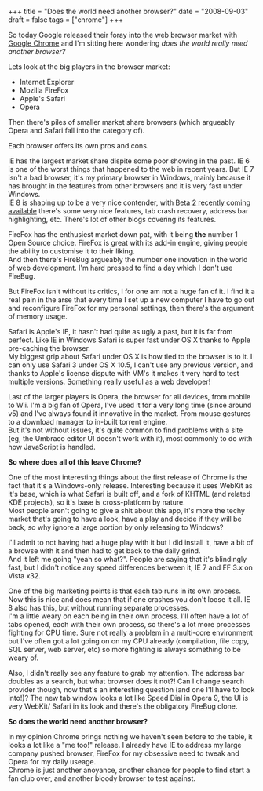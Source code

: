 +++
title = "Does the world need another browser?"
date = "2008-09-03"
draft = false
tags = ["chrome"]
+++

<p>
So today Google released their foray into the web browser market with <a href="http://www.google.com/chrome" target="_blank">Google Chrome</a> and I'm sitting here wondering <em>does the world really need another browser?</em>
</p>
<p>
Lets look at the big players in the browser market:
</p>
<ul>
	<li>Internet Explorer</li>
	<li>Mozilla FireFox</li>
	<li>Apple's Safari</li>
	<li>Opera<br>
	</li>
</ul>
<p>
Then there's piles of smaller market share browsers (which argueably Opera and Safari fall into the category of).
</p>
<p>
Each browser offers its own pros and cons.
</p>
<p>
IE has the largest market share dispite some poor showing in the past. IE 6 is one of the worst things that happened to the web in recent years. But IE 7 isn't a bad browser, it's my primary browser in Windows, mainly because it has brought in the features from other browsers and it is very fast under Windows.<br>
IE 8 is shaping up to be a very nice contender, with <a href="http://blogs.msdn.com/ie/archive/2008/08/27/internet-explorer-8-beta-2-now-available.aspx" target="_blank">Beta 2 recently coming available</a> there's some very nice features, tab crash recovery, address bar highlighting, etc. There's lot of other blogs covering its features. 
</p>
<p>
FireFox has the enthusiest market down pat, with it being <strong>the</strong> number 1 Open Source choice. FireFox is great with its add-in engine, giving people the ability to customise it to their liking.<br>
And then there's FireBug argueably the number one inovation in the world of web development. I'm hard pressed to find a day which I don't use FireBug.
</p>
<p>
But FireFox isn't without its critics, I for one am not a huge fan of it. I find it a real pain in the arse that every time I set up a new computer I have to go out and reconfigure FireFox for my personal settings, then there's the argument of memory usage.
</p>
<p>
Safari is Apple's IE, it hasn't had quite as ugly a past, but it is far from perfect. Like IE in Windows Safari is super fast under OS X thanks to Apple pre-caching the browser.<br>
My biggest grip about Safari under OS X is how tied to the browser is to it. I can only use Safari 3 under OS X 10.5, I can't use any previous version, and thanks to Apple's license dispute with VM's it makes it very hard to test multiple versions. Something really useful as a web developer!
</p>
<p>
Last of the larger players is Opera, the browser for all devices, from mobile to Wii. I'm a big fan of Opera, I've used it for a very long time (since around v5) and I've always found it innovative in the market. From mouse gestures to a download manager to in-built torrent engine.<br>
But it's not without issues, it's quite common to find problems with a site (eg, the Umbraco editor UI doesn't work with it), most commonly to do with how JavaScript is handled.
</p>
<p>
<strong>So where does all of this leave Chrome?</strong>
</p>
<p>
One of the most interesting things about the first release of Chrome is the fact that it's a Windows-only release. Interesting because it uses WebKit as it's base, which is what Safari is built off, and a fork of KHTML (and related KDE projects), so it's base is cross-platform by nature.<br>
Most people aren't going to give a shit about this app, it's more the techy market that's going to have a look, have a play and decide if they will be back, so why ignore a large portion by only releasing to Windows?
</p>
<p>
I'll admit to not having had a huge play with it but I did install it, have a bit of a browse with it and then had to get back to the daily grind.<br>
And it left me going "yeah so what?". People are saying that it's blindingly fast, but I didn't notice any speed differences between it, IE 7 and FF 3.x on Vista x32.
</p>
<p>
One of the big marketing points is that each tab runs in its own process. Now this is nice and does mean that if one crashes you don't loose it all. IE 8 also has this, but without running separate processes.<br>
I'm a little weary on each being in their own process. I'll often have a lot of tabs opened, each with their own process, so there's a lot more processes fighting for CPU time. Sure not really a problem in a multi-core environment but I've often got a lot going on on my CPU already (compilation, file copy, SQL server, web server, etc) so more fighting is always something to be weary of.
</p>
<p>
Also, I didn't really see any feature to grab my attention. The address bar doubles as a search, but what browser does it not?! Can I change search provider though, now that's an interesting question (and one I'll have to look into!)? The new tab window looks a lot like Speed Dial in Opera 9, the UI is very WebKit/ Safari in its look and there's the obligatory FireBug clone.
</p>
<p>
<strong>So does the world need another browser?</strong>
</p>
<p>
In my opinion Chrome brings nothing we haven't seen before to the table, it looks a lot like a "me too!" release. I already have IE to address my large company pushed browser, FireFox for my obsessive need to tweak and Opera for my daily useage.<br>
Chrome is just another anoyance, another chance for people to find start a fan club over, and another bloody browser to test against.
</p>